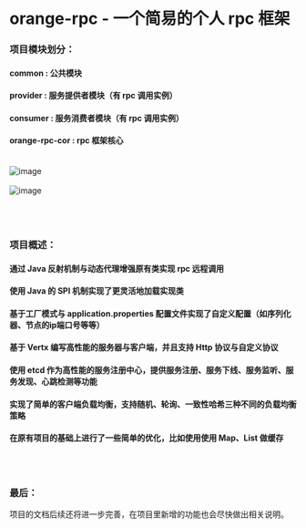 # orange-rpc - 一个简易的个人 rpc 框架</br>
### 项目模块划分：</br>
#### common : 公共模块
#### provider : 服务提供者模块（有 rpc 调用实例）
#### consumer : 服务消费者模块（有 rpc 调用实例）
#### orange-rpc-cor : rpc 框架核心</br></br>

![image](https://wyc-orange-rpc.oss-cn-shenzhen.aliyuncs.com/present/%E5%B1%8F%E5%B9%95%E6%88%AA%E5%9B%BE%202025-03-03%20170853.png)</br></br>
![image](https://wyc-orange-rpc.oss-cn-shenzhen.aliyuncs.com/present/%E5%B1%8F%E5%B9%95%E6%88%AA%E5%9B%BE%202025-03-03%20170904.png)</br></br></br></br>


### 项目概述：</br>
#### 通过 Java 反射机制与动态代理增强原有类实现 rpc 远程调用
#### 使用 Java 的 SPI 机制实现了更灵活地加载实现类
#### 基于工厂模式与 application.properties 配置文件实现了自定义配置（如序列化器、节点的ip端口号等等）
#### 基于 Vertx 编写高性能的服务器与客户端，并且支持 Http 协议与自定义协议
#### 使用 etcd 作为高性能的服务注册中心，提供服务注册、服务下线、服务监听、服务发现、心跳检测等功能
#### 实现了简单的客户端负载均衡，支持随机、轮询、一致性哈希三种不同的负载均衡策略
#### 在原有项目的基础上进行了一些简单的优化，比如使用使用 Map、List 做缓存</br></br></br></br>

### 最后：
项目的文档后续还将进一步完善，在项目里新增的功能也会尽快做出相关说明。

